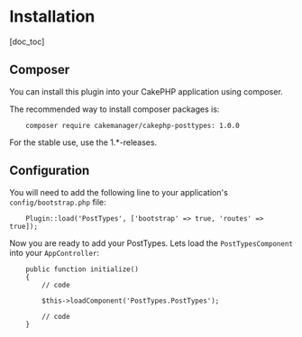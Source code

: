 Installation
============

[doc_toc]

Composer
--------

You can install this plugin into your CakePHP application using composer.

The recommended way to install composer packages is:

        composer require cakemanager/cakephp-posttypes: 1.0.0

For the stable use, use the 1.*-releases.

Configuration
-------------

You will need to add the following line to your application's `config/bootstrap.php` file:

        Plugin::load('PostTypes', ['bootstrap' => true, 'routes' => true]);

Now you are ready to add your PostTypes. Lets load the `PostTypesComponent` into your `AppController`:

        public function initialize()
        {
            // code

            $this->loadComponent('PostTypes.PostTypes');

            // code
        }
